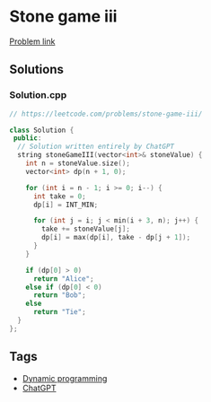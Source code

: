 # Stone game iii

[Problem link](https://leetcode.com/problems/stone-game-iii/)

## Solutions


### Solution.cpp
```cpp
// https://leetcode.com/problems/stone-game-iii/

class Solution {
 public:
  // Solution written entirely by ChatGPT
  string stoneGameIII(vector<int>& stoneValue) {
    int n = stoneValue.size();
    vector<int> dp(n + 1, 0);

    for (int i = n - 1; i >= 0; i--) {
      int take = 0;
      dp[i] = INT_MIN;

      for (int j = i; j < min(i + 3, n); j++) {
        take += stoneValue[j];
        dp[i] = max(dp[i], take - dp[j + 1]);
      }
    }

    if (dp[0] > 0)
      return "Alice";
    else if (dp[0] < 0)
      return "Bob";
    else
      return "Tie";
  }
};
```
## Tags

* [Dynamic programming](/README.md#Dynamic_programming)
* [ChatGPT](/README.md#ChatGPT)
